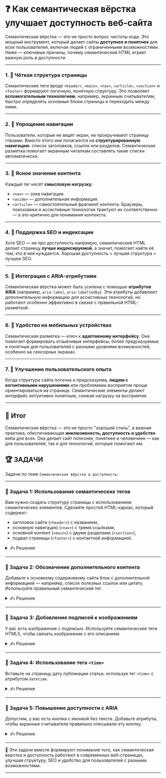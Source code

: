 # ❓ Как семантическая вёрстка улучшает доступность веб-сайта

Семантическая вёрстка — это не просто вопрос чистоты кода. Это мощный инструмент, который делает сайты **доступнее и понятнее** для всех пользователей, включая людей с ограниченными возможностями. Ниже — ключевые причины, почему семантический HTML играет важную роль в доступности.

---

### 1. 🔹 Чёткая структура страницы

Семантические теги вроде `<header>`, `<main>`, `<nav>`, `<article>`, `<section>` и `<footer>` формируют логичную, понятную структуру. Это позволяет **вспомогательным технологиям**, например, экранным считывателям, быстро определять основные блоки страницы и переходить между ними.

---

### 2. 🔹 Упрощение навигации

Пользователи, которые не видят экран, не прокручивают страницу глазами. Вместо этого они полагаются на **структурированную навигацию**: список заголовков, ссылок или разделов. Семантическая разметка помогает экранным читалкам составлять такие списки автоматически.

---

### 3. 🔹 Ясное значение контента

Каждый тег несёт **смысловую нагрузку**:

* `<nav>` — зона навигации.
* `<aside>` — дополнительная информация.
* `<article>` — самостоятельный фрагмент контента.
  Браузеры, поисковики и ассистивные технологии трактуют их соответственно — а это критично для понимания контекста.

---

### 4. 🔹 Поддержка SEO и индексации

Хотя SEO — не про доступность напрямую, семантический HTML делает страницу **лучше индексируемой**, а значит, помогает найти её тем, кто в ней нуждается. Хорошая доступность = лучшая структура = лучшее SEO.

---

### 5. 🔹 Интеграция с ARIA-атрибутами

Семантическая вёрстка может быть усилена с помощью **атрибутов ARIA** (например, `aria-label`, `aria-labelledby`). Эти атрибуты добавляют дополнительную информацию для ассистивных технологий, но работают особенно эффективно в связке с правильной HTML-разметкой.

---

### 6. 🔹 Удобство на мобильных устройствах

Семантическая разметка — ключ к **адаптивному интерфейсу**. Она помогает формировать отзывчивые интерфейсы, более предсказуемые и понятные для пользователей с разными уровнями возможностей, особенно на сенсорных экранах.

---

### 7. 🔹 Улучшение пользовательского опыта

Когда структура сайта логична и предсказуема, **людям с когнитивными нарушениями** или проблемами восприятия проще ориентироваться на странице. Семантические элементы делают интерфейс интуитивно понятным, снижая нагрузку на восприятие.

---

## 🎯 Итог

Семантическая вёрстка — это не просто "хороший стиль", а важная практика, обеспечивающая **инклюзивность, доступность и удобство** веба для всех. Она делает сайт полезнее, понятнее и человечнее — как для пользователей, так и для технологий, которые помогают им.

## 🏆 ЗАДАЧИ

Задачи по теме `Семантическая вёрстка и доступность`:

---

### 📌 Задача 1: Использование семантических тегов

Вам нужно создать структуру страницы с использованием семантических элементов. Сделайте простой HTML-каркас, который содержит:

* заголовок сайта (`<header>`) с названием,
* основную навигацию (`<nav>`) с тремя ссылками,
* основной контент (`<main>`) с двумя разделами (`<section>`),
* подвал страницы (`<footer>`) с контактной информацией.

<details>
<summary>✍ Решение</summary>

```html
<header>
  <h1>Мой сайт</h1>
  <nav>
    <ul>
      <li><a href="#home">Главная</a></li>
      <li><a href="#about">О нас</a></li>
      <li><a href="#contact">Контакты</a></li>
    </ul>
  </nav>
</header>

<main>
  <section id="home">
    <h2>Добро пожаловать</h2>
    <p>Основной контент на главной странице.</p>
  </section>
  <section id="about">
    <h2>О компании</h2>
    <p>Информация о нашей компании.</p>
  </section>
</main>

<footer>
  <p>Контакты: info@mysite.ru</p>
</footer>
```

</details>

---

### 📌 Задача 2: Обозначение дополнительного контента

Добавьте к основному содержимому сайта блок с дополнительной информацией — например, список полезных ссылок или цитату. Используйте правильный семантический тег.

<details>
<summary>✍ Решение</summary>

Для дополнительного контента используйте тег `<aside>`:

```html
<aside>
  <h3>Полезные ссылки</h3>
  <ul>
    <li><a href="https://example.com">Example.com</a></li>
    <li><a href="https://another.com">Another.com</a></li>
  </ul>
</aside>
```

</details>

---

### 📌 Задача 3: Добавление подписей к изображениям

У вас есть изображение с подписью. Используйте семантические теги HTML5, чтобы связать изображение с его описанием.

<details>
<summary>✍ Решение</summary>

Используйте теги `<figure>` и `<figcaption>`:

```html
<figure>
  <img src="photo.jpg" alt="Пример фотографии">
  <figcaption>Фото сделано на берегу моря</figcaption>
</figure>
```

</details>

---

### 📌 Задача 4: Использование тега `<time>`

Вставьте на страницу дату публикации статьи, используя тег `<time>` с атрибутом `datetime`.

<details>
<summary>✍ Решение</summary>

```html
<p>Опубликовано: <time datetime="2024-06-16">16 июня 2024</time></p>
```

</details>

---

### 📌 Задача 5: Повышение доступности с ARIA

Допустим, у вас есть кнопка с иконкой без текста. Добавьте атрибуты, чтобы экранные считыватели правильно описывали эту кнопку.

<details>
<summary>✍ Решение</summary>

Добавьте `aria-label` с описанием:

```html
<button aria-label="Закрыть окно">
  <svg>...</svg>
</button>
```

</details>

---

🎉 Эти задачи вместе формируют понимание того, как семантическая верстка и доступность работают в современных веб-страницах, улучшая структуру, SEO и удобство для пользователей с разными возможностями.

---